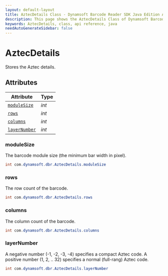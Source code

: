```yaml
---
layout: default-layout
title: AztecDetails Class - Dynamsoft Barcode Reader SDK Java Edition API Reference
description: This page shows the AztecDetails Class of Dynamsoft Barcode Reader SDK Java Edition API Reference.
keywords: AztecDetails, class, api reference, java
needAutoGenerateSidebar: false
---
```



# AztecDetails
Stores the Aztec details.
  

## Attributes
  
| Attribute | Type |
|---------- | ----------- | 
| [`moduleSize`](#modulesize) | *int* |
| [`rows`](#rows) | *int* | 
| [`columns`](#columns) | *int* |
| [`layerNumber`](#layernumber) | *int* |
  
  
### moduleSize
The barcode module size (the minimum bar width in pixel).
```java
int com.dynamsoft.dbr.AztecDetails.moduleSize
```  
   
### rows
The row count of the barcode.
```java
int com.dynamsoft.dbr.AztecDetails.rows
```  

### columns
The column count of the barcode.
```java
int com.dynamsoft.dbr.AztecDetails.columns
```  

### layerNumber
A negative number (-1, -2, -3, -4) specifies a compact Aztec code. A positive number (1, 2, .. 32) specifies a normal (full-rang) Aztec code.  
```java
int com.dynamsoft.dbr.AztecDetails.layerNumber
```  
